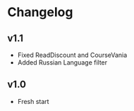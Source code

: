 # Changelog

## v1.1
- Fixed ReadDiscount and CourseVania
- Added Russian Language filter

## v1.0

- Fresh start